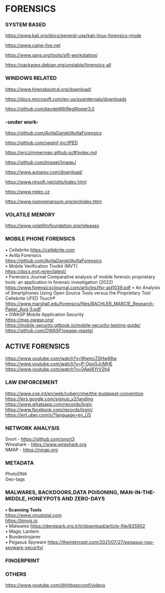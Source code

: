 # FORENSICS

### SYSTEM BASED  

https://www.kali.org/docs/general-use/kali-linux-forensics-mode  

https://www.caine-live.net  

https://www.sans.org/tools/sift-workstation/  

https://packages.debian.org/unstable/forensics-all  

### WINDOWS RELATED  

https://www.hirensbootcd.org/download/  

https://docs.microsoft.com/en-us/sysinternals/downloads  

https://github.com/keydet89/RegRipper3.0  

### -under work-  

https://github.com/AvillaDaniel/AvillaForensics  

https://github.com/sepinf-inc/IPED  

https://ericzimmerman.github.io/#!index.md  

https://github.com/imagej/ImageJ  

https://www.autopsy.com/download/  

https://www.nirsoft.net/utils/index.html  

https://www.mitec.cz  

https://www.nomoreransom.org/en/index.html  

### VOLATILE MEMORY

https://www.volatilityfoundation.org/releases  

### MOBILE PHONE FORENSICS
• Cellebrite
https://cellebrite.com  
• Avilla Forensics  
https://github.com/AvillaDaniel/AvillaForensics  
• Mobile Verification Toolkit (MVT)  
https://docs.mvt.re/en/latest/  
• Forensics Journal
Comparative analysis of mobile forensic proprietary tools: an application in forensic investigation (2022)  
https://www.forensicscijournal.com/articles/jfsr-aid1039.pdf
• An Analysis of Smartphones Using Open Source Tools versus the Proprietary Tool Cellebrite UFED Touch®  
https://www.marshall.edu/forensics/files/BACHLER_MARCIE_Research-Paper_Aug-5.pdf  
• OWASP Mobile Application Security  
https://mas.owasp.org/  
https://mobile-security.gitbook.io/mobile-security-testing-guide/  
https://github.com/OWASP/owasp-mastg/   

## ACTIVE FORENSICS

https://www.youtube.com/watch?v=WwmcZSHw66w  
https://www.youtube.com/watch?v=P-OpyGJcMHE  
https://www.youtube.com/watch?v=0AwI6YrV2h4  

### LAW ENFORCEMENT
https://www.coe.int/en/web/cybercrime/the-budapest-convention  
https://lers.google.com/signup_v2/landing  
https://www.whatsapp.com/records/login  
https://www.facebook.com/records/login/  
https://lert.uber.com/s/?language=en_US  

### NETWORK ANALYSIS

Snort - https://github.com/snort3  
Wireshark - https://www.wireshark.org  
NMAP - https://nmap.org  

### METADATA  
PhotoDNA  
Geo-tags  

### MALWARES, BACKDOORS,DATA POISONING, MAN-IN-THE-MIDDLE, HONEYPOTS AND ZERO-DAYS  
**• Scanning Tools**  
https://www.virustotal.com  
https://binvis.io  
• Malwares
https://dergipark.org.tr/tr/download/article-file/835902  
• Magic Lantern  
• Bundestrojaner  
• Pegasus Spyware
https://theintercept.com/2021/07/27/pegasus-nso-spyware-security/  

  

### FINGERPRINT  


### OTHERS  

https://www.youtube.com/@hitbsecconf/videos




